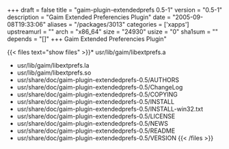 +++
draft = false
title = "gaim-plugin-extendedprefs 0.5-1"
version = "0.5-1"
description = "Gaim Extended Preferencies Plugin"
date = "2005-09-08T19:33:06"
aliases = "/packages/3013"
categories = ['xapps']
upstreamurl = ""
arch = "x86_64"
size = "24930"
usize = "0"
sha1sum = ""
depends = "[]"
+++
Gaim Extended Preferencies Plugin"

{{< files text="show files" >}}* usr/lib/gaim/libextprefs.a
* usr/lib/gaim/libextprefs.la
* usr/lib/gaim/libextprefs.so
* usr/share/doc/gaim-plugin-extendedprefs-0.5/AUTHORS
* usr/share/doc/gaim-plugin-extendedprefs-0.5/ChangeLog
* usr/share/doc/gaim-plugin-extendedprefs-0.5/COPYING
* usr/share/doc/gaim-plugin-extendedprefs-0.5/INSTALL
* usr/share/doc/gaim-plugin-extendedprefs-0.5/INSTALL-win32.txt
* usr/share/doc/gaim-plugin-extendedprefs-0.5/LICENSE
* usr/share/doc/gaim-plugin-extendedprefs-0.5/NEWS
* usr/share/doc/gaim-plugin-extendedprefs-0.5/README
* usr/share/doc/gaim-plugin-extendedprefs-0.5/VERSION
{{< /files >}}